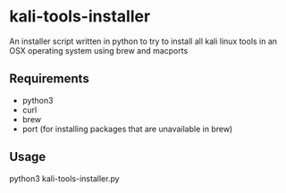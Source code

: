 # kali-tools-installer
An installer script written in python to try to install all kali linux tools in an OSX operating system using brew and macports

## Requirements
- python3
- curl
- brew
- port (for installing packages that are unavailable in brew)

## Usage
python3 kali-tools-installer.py
